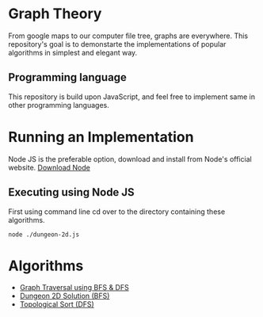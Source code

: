 # Graph Theory

From google maps to our computer file tree, graphs are everywhere. This repository's goal is to demonstarte the implementations of popular algorithms in simplest and elegant way.

## Programming language

This repository is build upon JavaScript, and feel free to implement same in other programming languages.

# Running an Implementation

Node JS is the preferable option, download and install from Node's official website. [Download Node](https://nodejs.org/en/download/)

## Executing using Node JS

First using command line cd over to the directory containing these algorithms.

```
node ./dungeon-2d.js
```

# Algorithms

- [Graph Traversal using BFS & DFS](https://github.com/subhayanoutlook/graph-theory/blob/master/bfs-dfs.js)
- [Dungeon 2D Solution (BFS)](https://github.com/subhayanoutlook/graph-theory/blob/master/dungeon-2d.js)
- [Topological Sort (DFS)](https://github.com/subhayanoutlook/graph-theory/blob/master/topo-sort.js)
